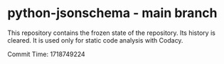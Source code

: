 # python-jsonschema - main branch

This repository contains the frozen state of the repository.
Its history is cleared. It is used only for static code
analysis with Codacy.

Commit Time: 1718749224
